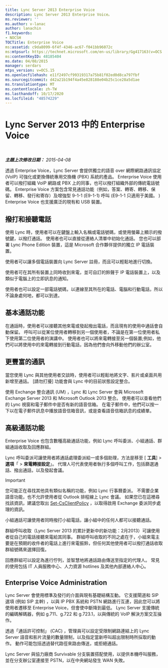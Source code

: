 ```yaml
---
title: Lync Server 2013 Enterprise Voice
description: Lync Server 2013 Enterprise Voice。
ms.reviewer: ''
ms.author: v-lanac
author: lanachin
f1.keywords:
- NOCSH
TOCTitle: Enterprise Voice
ms:assetid: c9da8099-6f4f-4346-ac67-f041bb96072c
ms:mtpsurl: https://technet.microsoft.com/en-us/library/Gg417163(v=OCS.15)
ms:contentKeyID: 48185404
ms.date: 04/08/2015
manager: serdars
mtps_version: v=OCS.15
ms.openlocfilehash: e11f2497cf99319317a75b81f02ed0d8ca797fbf
ms.sourcegitcommit: d42a21b194f4a45e828188e04b25c1ce28a5d1ae
ms.translationtype: MT
ms.contentlocale: zh-TW
ms.lasthandoff: 10/17/2020
ms.locfileid: "48574229"
---
```

# <a name="enterprise-voice-in-lync-server-2013"></a>Lync Server 2013 中的 Enterprise Voice

<div data-xmlns="http://www.w3.org/1999/xhtml">

<div class="topic" data-xmlns="http://www.w3.org/1999/xhtml" data-msxsl="urn:schemas-microsoft-com:xslt" data-cs="https://msdn.microsoft.com/">

<div data-asp="https://msdn2.microsoft.com/asp">



</div>

<div id="mainSection">

<div id="mainBody">

<span> </span>

_**主題上次修改日期：** 2015-04-08_

透過 Enterprise Voice，Lync Server 會提供獨立的語音 over 網際網路通訊協定 (VoIP) 可強化或更換傳統專用交換機 (PBX) 系統的產品。 Enterprise Voice 使用者可以撥打組織 VoIP 網路或 PBX 上的同事，也可以撥打組織外部的傳統電話號碼。 Enterprise Voice 方案包含常見通話功能（例如，答案、轉寄、轉移、保留、轉移、發行和寄存）及增強型 9-1-1 (E9-1-1) 呼叫 (E9-1-1 只適用于美國。 ) Enterprise Voice 也支援廣泛的現有和 USB 裝置。

<div>

## <a name="placing-and-receiving-calls"></a>撥打和接聽電話

使用 Lync 時，使用者可以在鍵盤上輸入名稱或電話號碼，或使用螢幕上顯示的撥號鍵，以撥打通話。 使用者也可以直接從連絡人清單中初始化通話。 您也可以部署 Lync Phone Edition 裝置，這是 Microsoft 合作夥伴提供的獨立 IP 電話裝置。

使用者可以讓多個電話裝置向 Lync Server 註冊，而且可以輕鬆地進行切換。

使用者可在其所有裝置上同時收到來電，並可自訂的鈴聲于 IP 電話裝置上，以及類似于電腦上的立即訊息的通知。

使用者也可以設定一部電話號碼，以連線至其所在的電話、電腦和行動電話，所以不論身處何地，都可以到達。

</div>

<div>

## <a name="basic-call-features"></a>基本通話功能

在通話時，使用者可以接聽其他來電或發起撥出電話，而且現有的使用中通話會自動保留。 呼叫可以從某位使用者轉移到另一個使用者，不論是在第一位使用者私下使用第二位使用者的演講中。 使用者也可以將來電轉接至另一個裝置;例如，他們可以將使用中的來電轉接到行動電話，因為他們會向外移動他們的辦公室。

</div>

<div>

## <a name="richer-communications"></a>更豐富的通訊

當您使用 Lync 與其他使用者交談時，使用者可以輕鬆地將文字、影片或桌面共用新增至通話。 [請勿打擾] 功能會與 Lync 中的目前狀態設定整合。

使用 Exchange 整合通訊 (UM) ，Lync 和 Lync Server 會與 Microsoft Exchange Server 2013 和 Microsoft Outlook 2013 整合。 使用者可以查看他們的 Lync 視窗和電子郵件中是否有新的語音信箱。 在電子郵件中，他們可以按一下以在電子郵件訊息中播放語音信箱音訊，或是查看語音信箱訊息的成績單。

</div>

<div>

## <a name="advanced-calling-features"></a>高級通話功能

Enterprise Voice 也包含數種高級通話功能，例如 Lync 呼叫委派、小組通話、群組通話收取及回應群組。

Lync 呼叫委派可讓使用者將通話處理委派給一或多個助理，方法是移至 [ **工具**] \> **選項**「 \> **來電轉接設定**」。 代理人可代表使用者執行多個呼叫工作，包括篩選通話、撥出通話，以及發起會議。

<div>


> [!IMPORTANT]  
> 您可能正在尋找其他具有類似名稱的功能，例如 Lync 行事曆委派。 不需要企業語音功能，也不允許使用者從 Outlook 排程線上 Lync 會議。 如果您已在這裡尋找該資訊，建議您取出 <A href="https://docs.microsoft.com/powershell/module/skype/Set-CsClientPolicy">Set-CsClientPolicy</A> ，以取得啟用 Exchange 委派同步處理的資訊。



</div>

小組通話可讓使用者同時撥打小組電話，讓小組中的任何人都可以接聽通話。

群組呼叫收取（Lync Server 2013 的累計更新中的新功能：2月2013）可讓使用者從自己的電話接聽來電給其同事。 群組呼叫收取的不同之處在于，小組來電主要是在預期的收件者的電話上進行來電振鈴，但任何其他使用者可以撥打通話收取群組號碼來選擇回復。

回應群組可以設定為進行佇列，並智慧地將通話路由傳送至指定的代理人。 常見的使用包括 IT 人員服務中心、人力資源 hotlines 及其他內部連絡人中心。

</div>

<div>

## <a name="enterprise-voice-administration"></a>Enterprise Voice Administration

Lync Server 會使用標準及發行的介面與現有基礎結構互動。 它支援閘道和 SIP 選項 (例如 SIP 主幹) ，以與 IP PBX 系統和 PSTN 網路進行互連，因此您可以將使用者遷移至 Enterprise Voice，但會使中斷降到最低。 Lync Server 支援傳統的編碼解碼器，例如 g.711、g.722 和 g.723.1，以與傳統的 VoIP 解決方案交互操作。

透過「通話許可控制」 (CAC) ，管理員可以設定受限制網路連結上的 Lync Server 語音和影片流量的數量限制，以及指定當新呼叫超出限制時所採取的動作。 動作可能包括透過替代路徑來路由傳送，或拒絕通話。

Lync Server 與協力廠商 Survivable 分支裝置搭配使用，以提供本機呼叫服務，並在分支辦公室連接至 PSTN，以在中央網站發生 WAN 失敗。

</div>

</div>

<span> </span>

</div>

</div>

</div>

